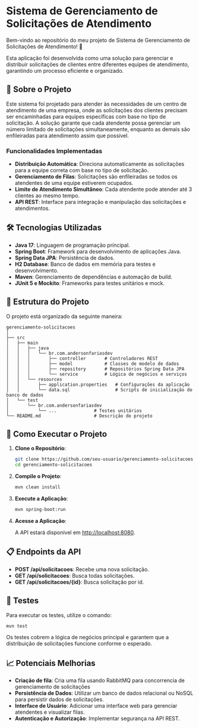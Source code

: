# Sistema de Gerenciamento de Solicitações de Atendimento

Bem-vindo ao repositório do meu projeto de Sistema de Gerenciamento de Solicitações de Atendimento! 🚀

Esta aplicação foi desenvolvida como uma solução para gerenciar e distribuir solicitações de clientes entre diferentes equipes de atendimento, garantindo um processo eficiente e organizado.

## 🌟 Sobre o Projeto

Este sistema foi projetado para atender às necessidades de um centro de atendimento de uma empresa, onde as solicitações dos clientes precisam ser encaminhadas para equipes específicas com base no tipo de solicitação. A solução garante que cada atendente possa gerenciar um número limitado de solicitações simultaneamente, enquanto as demais são enfileiradas para atendimento assim que possível.

### Funcionalidades Implementadas

- **Distribuição Automática**: Direciona automaticamente as solicitações para a equipe correta com base no tipo de solicitação.
- **Gerenciamento de Filas**: Solicitações são enfileiradas se todos os atendentes de uma equipe estiverem ocupados.
- **Limite de Atendimento Simultâneo**: Cada atendente pode atender até 3 clientes ao mesmo tempo.
- **API REST**: Interface para integração e manipulação das solicitações e atendimentos.

## 🛠️ Tecnologias Utilizadas

- **Java 17**: Linguagem de programação principal.
- **Spring Boot**: Framework para desenvolvimento de aplicações Java.
- **Spring Data JPA**: Persistência de dados.
- **H2 Database**: Banco de dados em memória para testes e desenvolvimento.
- **Maven**: Gerenciamento de dependências e automação de build.
- **JUnit 5 e Mockito**: Frameworks para testes unitários e mock.

## 📂 Estrutura do Projeto

O projeto está organizado da seguinte maneira:

```plaintext
gerenciamento-solicitacoes
│
├── src
│   ├── main
│   │   ├── java
│   │   │   └── br.com.andersonfariasdev
│   │   │       ├── controller       # Controladores REST
│   │   │       ├── model            # Classes de modelo de dados
│   │   │       ├── repository       # Repositórios Spring Data JPA
│   │   │       └── service          # Lógica de negócios e serviços
│   │   └── resources
│   │       ├── application.properties   # Configurações da aplicação
│   │       └── data.sql                 # Scripts de inicialização do banco de dados
│   └── test
│       └── br.com.andersonfariasdev
│           └── ...              # Testes unitários
└── README.md                    # Descrição do projeto
```

## 🚀 Como Executar o Projeto

1. **Clone o Repositório**:

   ```bash
   git clone https://github.com/seu-usuario/gerenciamento-solicitacoes.git
   cd gerenciamento-solicitacoes
   ```

2. **Compile o Projeto**:

   ```bash
   mvn clean install
   ```

3. **Execute a Aplicação**:

   ```bash
   mvn spring-boot:run
   ```

4. **Acesse a Aplicação**:

   A API estará disponível em [http://localhost:8080](http://localhost:8080).

## 📋 Endpoints da API

- **POST /api/solicitacoes**: Recebe uma nova solicitação.
- **GET /api/solicitacoes**: Busca todas solicitações.
- **GET /api/solicitacoes/{id}**: Busca solicitação por id.

## 🧪 Testes

Para executar os testes, utilize o comando:

```bash
mvn test
```

Os testes cobrem a lógica de negócios principal e garantem que a distribuição de solicitações funcione conforme o esperado.

## 📈 Potenciais Melhorias

- **Criação de fila**: Cria uma fila usando RabbitMQ para concorrencia de gerenciamento de solicitações
- **Persistência de Dados**: Utilizar um banco de dados relacional ou NoSQL para persistir dados de solicitações.
- **Interface de Usuário**: Adicionar uma interface web para gerenciar atendentes e visualizar filas.
- **Autenticação e Autorização**: Implementar segurança na API REST.
